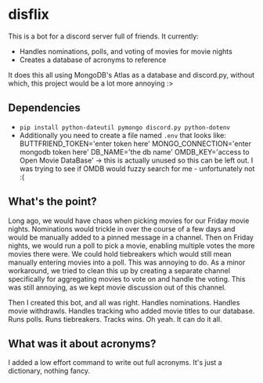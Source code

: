 # disflix
This is a bot for a discord server full of friends. It currently:
- Handles nominations, polls, and voting of movies for movie nights
- Creates a database of acronyms to reference
 
It does this all using MongoDB's Atlas as a database and discord.py, without which, this project would be a lot more annoying :>

## Dependencies
- `pip install python-dateutil pymongo discord.py python-dotenv`
- Additionally you need to create a file named `.env` that looks like:
BUTTFRIEND_TOKEN='enter token here'
MONGO_CONNECTION='enter mongodb token here'
DB_NAME='the db name'
OMDB_KEY='access to Open Movie DataBase' -> this is actually unused so this can be left out. I was trying to see if OMDB would fuzzy search for me - unfortunately not :(

## What's the point?
Long ago, we would have chaos when picking movies for our Friday movie nights. Nominations would trickle in over the course of a few days and would be manually added to a pinned message in a channel.  Then on Friday nights, we would run a poll to pick a movie, enabling multiple votes the more movies there were. We could hold tiebreakers which would still mean manually entering movies into a poll. This was annoying to do.
As a minor workaround, we tried to clean this up by creating a separate channel specifically for aggregating movies to vote on and handle the voting. This was still annoying, as we kept movie discussion out of this channel. 

Then I created this bot, and all was right. Handles nominations. Handles movie withdrawls. Handles tracking who added movie titles to our database. Runs polls. Runs tiebreakers. Tracks wins. Oh yeah. It can do it all.

## What was it about acronyms?
I added a low effort command to write out full acronyms. It's just a dictionary, nothing fancy.